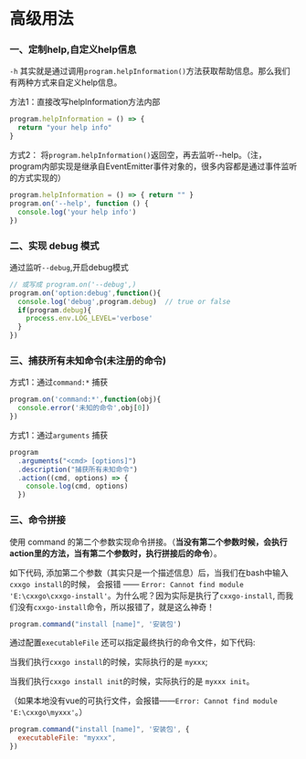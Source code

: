 # 高级用法

### 一、定制help,自定义help信息

`-h` 其实就是通过调用`program.helpInformation()`方法获取帮助信息。那么我们有两种方式来自定义help信息。


方法1：直接改写helpInformation方法内部

``` js
program.helpInformation = () => { 
  return "your help info" 
}
```

方式2： 将`program.helpInformation()`返回空，再去监听--help。（注，program内部实现是继承自EventEmitter事件对象的，很多内容都是通过事件监听的方式实现的）

``` js
program.helpInformation = () => { return "" }
program.on('--help', function () {
  console.log('your help info')
})
```

### 二、实现 debug 模式

通过监听`--debug`,开启debug模式

``` js
// 或写成 program.on('--debug',)
program.on('option:debug',function(){
  console.log('debug',program.debug)  // true or false
  if(program.debug){
    process.env.LOG_LEVEL='verbose'
  }
})
```


### 三、捕获所有未知命令(未注册的命令)

方式1：通过`command:*` 捕获
``` js
program.on('command:*',function(obj){
  console.error('未知的命令',obj[0])
})
```

方式1：通过`arguments` 捕获

``` js
program
  .arguments("<cmd> [options]")
  .description("捕获所有未知命令")
  .action((cmd, options) => {
    console.log(cmd, options)
  })
```

### 三、命令拼接
 
 使用 command 的第二个参数实现命令拼接。（**当没有第二个参数时候，会执行action里的方法，当有第二个参数时，执行拼接后的命令**）。

 如下代码, 添加第二个参数（其实只是一个描述信息）后，当我们在bash中输入`cxxgo install`的时候，  会报错 —— `Error: Cannot find module 'E:\cxxgo\cxxgo-install'`。为什么呢？因为实际是执行了`cxxgo-install`, 而我们没有`cxxgo-install`命令，所以报错了，就是这么神奇！

``` js
program.command("install [name]", '安装包')
```

通过配置`executableFile` 还可以指定最终执行的命令文件，如下代码:

当我们执行`cxxgo install`的时候，实际执行的是 `myxxx`;

当我们执行`cxxgo install init`的时候，实际执行的是 `myxxx init`。

（如果本地没有vue的可执行文件，会报错——`Error: Cannot find module 'E:\cxxgo\myxxx'`。）
``` js
program.command("install [name]", '安装包', {
  executableFile: "myxxx",
})
```










